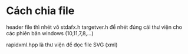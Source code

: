 ﻿# Cách chia file
header file thì nhét vô stdafx.h
targetver.h để nhét đúng cái thư viện cho các phiên bản windows (10,11,7,8,...)


rapidxml.hpp là thư viện để đọc file SVG (xml)